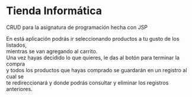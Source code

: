 # Tienda Informática
CRUD para la asignatura de programación hecha con JSP

En está aplicación podrás ir seleccionando productos a tu gusto de los listados,
<br>mientras se van agregando al carrito.
<br>Una vez hayas decidido lo que quieres, le das al botón para terminar la compra
<br>y todos los productos que hayas comprado se guardarán en un registro al cual se
<br>te redireccionará y donde podrás consultar y eliminar los registros anteriores.

<img src="">
<img src="">
<img src="">
<img src="">
<img src="">
<img src="">
